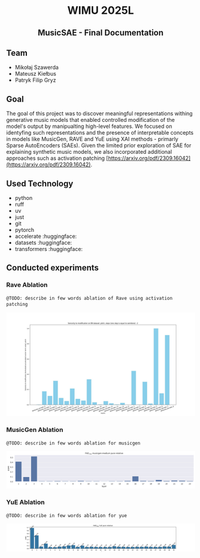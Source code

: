 <p align="center">
  <h1 align="center">WIMU 2025L</h1>
  <h2 align="center">MusicSAE - Final Documentation</h2>
</p>

## Team
- Mikołaj Szawerda
- Mateusz Kiełbus
- Patryk Filip Gryz

## Goal

The goal of this project was to discover meaningful representations withing generative music models that enabled controlled modification of the model's output by manipualting high-level features. We focused on identyfing such representations and the presence of interpretable concepts in models like MusicGen, RAVE and YuE using XAI methods - primarly Sparse AutoEncoders (SAEs). Given the limited prior exploration of SAE for explaining synthetic music models, we also incorporated additional approaches such as activation patching [https://arxiv.org/pdf/2309.16042](https://arxiv.org/pdf/2309.16042).

## Used Technology
- python
- ruff
- uv
- just
- git
- pytorch
- accelerate :huggingface:
- datasets :huggingface:
- transformers :huggingface:

## Conducted experiments

### Rave Ablation

```
@TODO: describe in few words ablation of Rave using activation patching
```
![Rave Ablation](figures/rave_ablation.jpg)

### MusicGen Ablation
```
@TODO: describe in few words ablation for musicgen 
```
![MusicGen Ablation](figures/musicgen_ablation.png)

### YuE Ablation
```
@TODO: describe in few words ablation for yue
```
![YuE Ablation](figures/yue_ablation.png)